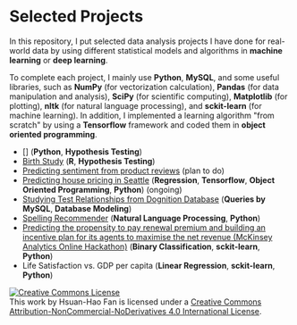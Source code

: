 # Selected Projects

In this repository, I put selected data analysis projects I have done for real-world data by using different statistical models and algorithms in **machine learning** or **deep learning**. 

To complete each project, I mainly use **Python**, **MySQL**, and some useful libraries, such as **NumPy** (for vectorization calculation), **Pandas** (for data manipulation and analysis), **SciPy** (for scientific computing), **Matplotlib** (for plotting), **nltk** (for natural language processing), and **sckit-learn** (for machine learning). In addition, I implemented a learning algorithm "from scratch" by using a **Tensorflow** framework and coded them in **object oriented programming**.

- [] (**Python**, **Hypothesis Testing**)
- [Birth Study](https://github.com/hsuanhao/Projects/tree/master/Birth_Study) (**R**, **Hypothesis Testing**)
- [Predicting sentiment from product reviews](https://github.com/hsuanhao/Projects/tree/master/Predicting%20sentiment%20from%20product%20reviews) (plan to do)
- [Predicting house pricing in Seattle](https://github.com/hsuanhao/Projects/tree/master/Predicting%20house%20pricing%20in%20Seattle) (**Regression**, **Tensorflow**, **Object Oriented Programming**, **Python**) (ongoing)
- [Studying Test Relationships from Dognition Database](https://github.com/hsuanhao/Projects/tree/master/Studying%20Test%20Relationships%20from%20Dognition%20Database) (**Queries by MySQL**, **Database Modeling**) 
- [Spelling Recommender](https://github.com/hsuanhao/Projects/tree/master/Spelling_Recommender) (**Natural Language Processing**, **Python**)
- [Predicting the propensity to pay renewal premium and building an incentive plan for its agents to maximise the net revenue (McKinsey Analytics Online Hackathon)](https://github.com/hsuanhao/Projects/tree/master/Predicting%20the%20propensity%20to%20pay%20renewal%20premium) (**Binary Classification**, **sckit-learn**, **Python**)
- Life Satisfaction vs. GDP per capita (**Linear Regression**, **sckit-learn**, **Python**)

<a rel="license" href="http://creativecommons.org/licenses/by-nc-nd/4.0/"><img alt="Creative Commons License" style="border-width:0" src="https://i.creativecommons.org/l/by-nc-nd/4.0/88x31.png" /></a><br />This work by <span xmlns:cc="http://creativecommons.org/ns#" property="cc:attributionName">Hsuan-Hao Fan</span> is licensed under a <a rel="license" href="http://creativecommons.org/licenses/by-nc-nd/4.0/">Creative Commons Attribution-NonCommercial-NoDerivatives 4.0 International License</a>.
